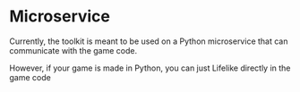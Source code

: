 # Microservice
Currently, the toolkit is meant to be used on a Python microservice that can communicate with the game code.

However, if your game is made in Python, you can just Lifelike directly in the game code